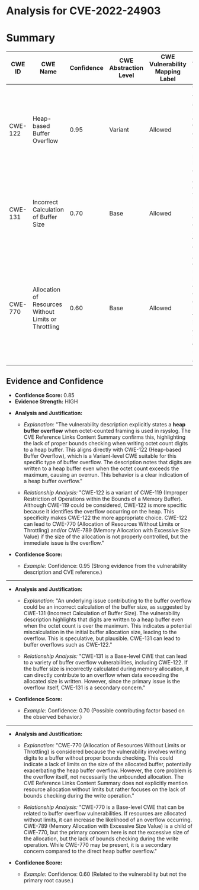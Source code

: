# Analysis for CVE-2022-24903

# Summary
| CWE ID | CWE Name | Confidence | CWE Abstraction Level | CWE Vulnerability Mapping Label | CWE-Vulnerability Mapping Notes |
|---|---|---|---|---|---|
| CWE-122 | Heap-based Buffer Overflow | 0.95 | Variant | Allowed | The primary weakness is a heap buffer overflow due to writing digits to a heap buffer without proper bounds checking. |
| CWE-131 | Incorrect Calculation of Buffer Size | 0.70 | Base | Allowed | A secondary contributing factor may be an incorrect calculation of the buffer size, leading to the overflow. |
| CWE-770 | Allocation of Resources Without Limits or Throttling | 0.60 | Base | Allowed | A related concern might be the lack of limits on the size of the allocated buffer, but the primary issue is the overflow itself rather than the unbounded allocation. |

## Evidence and Confidence

*   **Confidence Score:** 0.85
*   **Evidence Strength:** HIGH

- **Analysis and Justification:**  
  - *Explanation:* "The vulnerability description explicitly states a **heap buffer overflow** when octet-counted framing is used in rsyslog. The CVE Reference Links Content Summary confirms this, highlighting the lack of proper bounds checking when writing octet count digits to a heap buffer. This aligns directly with CWE-122 (Heap-based Buffer Overflow), which is a Variant-level CWE suitable for this specific type of buffer overflow. The description notes that digits are written to a heap buffer even when the octet count exceeds the maximum, causing an overrun. This behavior is a clear indication of a heap buffer overflow."
  
  - *Relationship Analysis:* "CWE-122 is a variant of CWE-119 (Improper Restriction of Operations within the Bounds of a Memory Buffer). Although CWE-119 could be considered, CWE-122 is more specific because it identifies the overflow occurring on the heap. This specificity makes CWE-122 the more appropriate choice. CWE-122 can lead to CWE-770 (Allocation of Resources Without Limits or Throttling) and/or CWE-789 (Memory Allocation with Excessive Size Value) if the size of the allocation is not properly controlled, but the immediate issue is the overflow."

- **Confidence Score:**  
  - *Example:* Confidence: 0.95 (Strong evidence from the vulnerability description and CVE reference.)

---
- **Analysis and Justification:**  
  - *Explanation:* "An underlying issue contributing to the buffer overflow could be an incorrect calculation of the buffer size, as suggested by CWE-131 (Incorrect Calculation of Buffer Size). The vulnerability description highlights that digits are written to a heap buffer even when the octet count is over the maximum. This indicates a potential miscalculation in the initial buffer allocation size, leading to the overflow. This is speculative, but plausible. CWE-131 can lead to buffer overflows such as CWE-122."
  
  - *Relationship Analysis:* "CWE-131 is a Base-level CWE that can lead to a variety of buffer overflow vulnerabilities, including CWE-122. If the buffer size is incorrectly calculated during memory allocation, it can directly contribute to an overflow when data exceeding the allocated size is written. However, since the primary issue is the overflow itself, CWE-131 is a secondary concern."

- **Confidence Score:**  
  - *Example:* Confidence: 0.70 (Possible contributing factor based on the observed behavior.)

---
- **Analysis and Justification:**  
  - *Explanation:* "CWE-770 (Allocation of Resources Without Limits or Throttling) is considered because the vulnerability involves writing digits to a buffer without proper bounds checking. This could indicate a lack of limits on the size of the allocated buffer, potentially exacerbating the heap buffer overflow. However, the core problem is the overflow itself, not necessarily the unbounded allocation. The CVE Reference Links Content Summary does not explicitly mention resource allocation without limits but rather focuses on the lack of bounds checking during the write operation."
  
  - *Relationship Analysis:* "CWE-770 is a Base-level CWE that can be related to buffer overflow vulnerabilities. If resources are allocated without limits, it can increase the likelihood of an overflow occurring. CWE-789 (Memory Allocation with Excessive Size Value) is a child of CWE-770, but the primary concern here is not the excessive size of the allocation, but the lack of bounds checking during the write operation. While CWE-770 may be present, it is a secondary concern compared to the direct heap buffer overflow."

- **Confidence Score:**  
  - *Example:* Confidence: 0.60 (Related to the vulnerability but not the primary root cause.)
